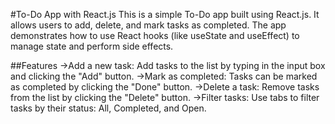 
#To-Do App with React.js
  This is a simple To-Do app built using React.js. It allows users to add, delete, and mark tasks as completed. The app demonstrates how to use React hooks (like 
  useState and useEffect) to manage state and perform side effects.

##Features
->Add a new task: Add tasks to the list by typing in the input box and clicking the "Add" button.
->Mark as completed: Tasks can be marked as completed by clicking the "Done" button.
->Delete a task: Remove tasks from the list by clicking the "Delete" button.
->Filter tasks: Use tabs to filter tasks by their status: All, Completed, and Open.
